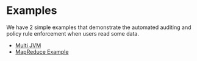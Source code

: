 # Examples

We have 2 simple examples that demonstrate the automated auditing and policy rule enforcement when users read some data.

* [Multi JVM](multi-jvm-example/README.md)
* [MapReduce Example](mapreduce-example/README.md)